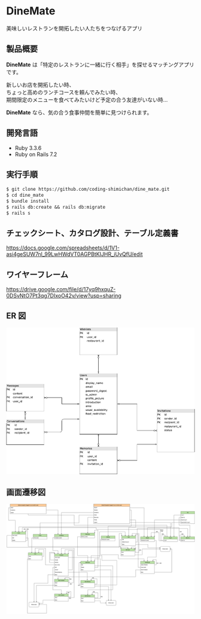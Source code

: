 # DineMate

美味しいレストランを開拓したい人たちをつなげるアプリ

## 製品概要

**DineMate** は「特定のレストランに一緒に行く相手」を探せるマッチングアプリです。

新しいお店を開拓したい時、  
ちょっと高めのランチコースを頼んでみたい時、  
期間限定のメニューを食べてみたいけど予定の合う友達がいない時…

**DineMate** なら、気の合う食事仲間を簡単に見つけられます。

## 開発言語

- Ruby 3.3.6
- Ruby on Rails 7.2

## 実行手順

```
$ git clone https://github.com/coding-shimichan/dine_mate.git
$ cd dine_mate
$ bundle install
$ rails db:create && rails db:migrate
$ rails s
```

## チェックシート、カタログ設計、テーブル定義書

https://docs.google.com/spreadsheets/d/1V1-asi4geSUW7nl_99LwHWdVT0AGPBtKIJHR_iUvQfU/edit

## ワイヤーフレーム

https://drive.google.com/file/d/17yq9hxquZ-0DSvNtO7Pt3qg7DIxoO42v/view?usp=sharing

## ER 図

<img src="https://github.com/coding-shimichan/dine-mate/blob/acedc96d7b267d1aa8c77328ca800af2bddf83fb/images/DineMate_ER_Diagram.drawio.png" alt="ER Diagram">

## 画面遷移図

<img src="https://github.com/coding-shimichan/dine-mate/blob/8a425ba677a375a37b49f6d29bc05776818892ad/images/DineMate_User_Flow_Diagram.png" alt="User Flow">
